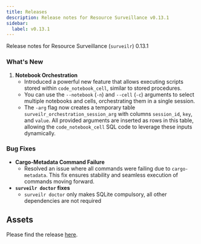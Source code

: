 ```yaml
---
title: Releases
description: Release notes for Resource Surveillance v0.13.1
sidebar:
  label: v0.13.1
---
```


Release notes for Resource Surveillance (`surveilr`) 0.13.1

### What's New

1. **Notebook Orchestration**
   - Introduced a powerful new feature that allows executing scripts stored within `code_notebook_cell`, similar to stored procedures. 
   - You can use the `--notebook` (`-n`) and `--cell` (`-c`) arguments to select multiple notebooks and cells, orchestrating them in a single session.
   - The `-arg` flag now creates a temporary table `surveilr_orchestration_session_arg` with columns `session_id`, `key`, and `value`. All provided arguments are inserted as rows in this table, allowing the `code_notebook_cell` SQL code to leverage these inputs dynamically.

### Bug Fixes

- **Cargo-Metadata Command Failure**
  - Resolved an issue where all commands were failing due to `cargo-metadata`. This fix ensures stability and seamless execution of commands moving forward.
- **`surveilr doctor` fixes** 
   -  `surveilr doctor` only makes SQLite compulsory, all other dependencies are not required


## Assets
Please find the release [here](https://github.com/opsfolio/releases.opsfolio.com/releases/tag/0.13.1).